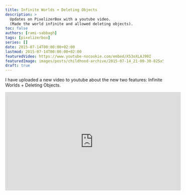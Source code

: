 ```yaml
---
title: Infinite Worlds + Deleting Objects
description: >
  Updates on PixelizerBox with a youtube video.
  (Made the world infinite and allowed deleting objects).
toc: false
authors: [rami-sabbagh]
tags: [pixelizerbox]
series: []
date: 2015-07-14T00:00:00+02:00
lastmod: 2015-07-14T00:00:00+02:00
featuredVideo: https://www.youtube-nocookie.com/embed/X53oXLAJ90I
featuredImage: images/posts/childhood-archive/2015-07-14_21-00-30-825x510.png
draft: true
---
```


I have uploaded a new video to youtube about the new two features: Infinite Worlds + Deleting Objects.

<iframe width="560" height="315" src="https://www.youtube-nocookie.com/embed/X53oXLAJ90I" frameborder="0" allow="accelerometer; autoplay; encrypted-media; gyroscope; picture-in-picture" allowfullscreen></iframe>